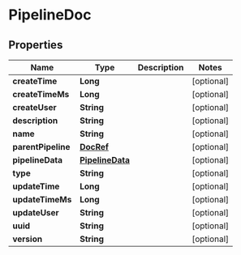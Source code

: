 # PipelineDoc

## Properties
Name | Type | Description | Notes
------------ | ------------- | ------------- | -------------
**createTime** | **Long** |  |  [optional]
**createTimeMs** | **Long** |  |  [optional]
**createUser** | **String** |  |  [optional]
**description** | **String** |  |  [optional]
**name** | **String** |  |  [optional]
**parentPipeline** | [**DocRef**](DocRef.md) |  |  [optional]
**pipelineData** | [**PipelineData**](PipelineData.md) |  |  [optional]
**type** | **String** |  |  [optional]
**updateTime** | **Long** |  |  [optional]
**updateTimeMs** | **Long** |  |  [optional]
**updateUser** | **String** |  |  [optional]
**uuid** | **String** |  |  [optional]
**version** | **String** |  |  [optional]
